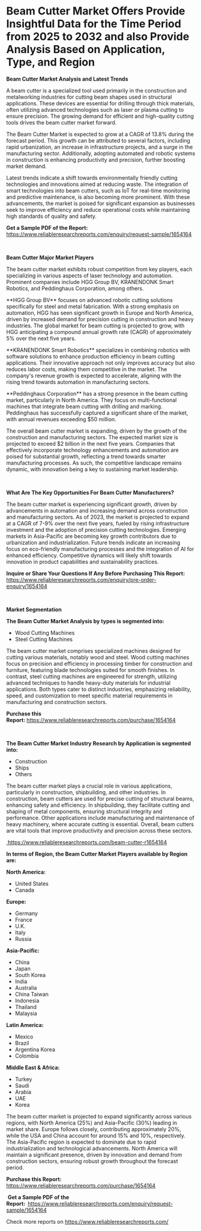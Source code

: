 <p><h1>Beam Cutter Market Offers Provide Insightful Data for the Time Period from 2025 to 2032 and also Provide Analysis Based on Application, Type, and Region</h1></p><p><strong>Beam Cutter Market Analysis and Latest Trends</strong></p>
<p><p>A beam cutter is a specialized tool used primarily in the construction and metalworking industries for cutting beam shapes used in structural applications. These devices are essential for drilling through thick materials, often utilizing advanced technologies such as laser or plasma cutting to ensure precision. The growing demand for efficient and high-quality cutting tools drives the beam cutter market forward.</p><p>The Beam Cutter Market is expected to grow at a CAGR of 13.8% during the forecast period. This growth can be attributed to several factors, including rapid urbanization, an increase in infrastructure projects, and a surge in the manufacturing sector. Additionally, adopting automated and robotic systems in construction is enhancing productivity and precision, further boosting market demand. </p><p>Latest trends indicate a shift towards environmentally friendly cutting technologies and innovations aimed at reducing waste. The integration of smart technologies into beam cutters, such as IoT for real-time monitoring and predictive maintenance, is also becoming more prominent. With these advancements, the market is poised for significant expansion as businesses seek to improve efficiency and reduce operational costs while maintaining high standards of quality and safety.</p></p>
<p><strong>Get a Sample PDF of the Report:&nbsp;</strong> <a href="https://www.reliableresearchreports.com/enquiry/request-sample/1654164?utm_campaign=2187&utm_medium=2&utm_source=Github&utm_content=ia&utm_term=22022025&utm_id=beam-cutter">https://www.reliableresearchreports.com/enquiry/request-sample/1654164</a></p>
<p>&nbsp;</p>
<p><strong>Beam Cutter Major Market Players</strong></p>
<p><p>The beam cutter market exhibits robust competition from key players, each specializing in various aspects of laser technology and automation. Prominent companies include HGG Group BV, KRANENDONK Smart Robotics, and Peddinghaus Corporation, among others.</p><p>**HGG Group BV** focuses on advanced robotic cutting solutions specifically for steel and metal fabrication. With a strong emphasis on automation, HGG has seen significant growth in Europe and North America, driven by increased demand for precision cutting in construction and heavy industries. The global market for beam cutting is projected to grow, with HGG anticipating a compound annual growth rate (CAGR) of approximately 5% over the next five years.</p><p>**KRANENDONK Smart Robotics** specializes in combining robotics with software solutions to enhance production efficiency in beam cutting applications. Their innovative approach not only improves accuracy but also reduces labor costs, making them competitive in the market. The company's revenue growth is expected to accelerate, aligning with the rising trend towards automation in manufacturing sectors.</p><p>**Peddinghaus Corporation** has a strong presence in the beam cutting market, particularly in North America. They focus on multi-functional machines that integrate beam cutting with drilling and marking. Peddinghaus has successfully captured a significant share of the market, with annual revenues exceeding $50 million.</p><p>The overall beam cutter market is expanding, driven by the growth of the construction and manufacturing sectors. The expected market size is projected to exceed $2 billion in the next five years. Companies that effectively incorporate technology enhancements and automation are poised for substantial growth, reflecting a trend towards smarter manufacturing processes. As such, the competitive landscape remains dynamic, with innovation being a key to sustaining market leadership.</p></p>
<p>&nbsp;</p>
<p><strong>What Are The Key Opportunities For Beam Cutter Manufacturers?</strong></p>
<p><p>The beam cutter market is experiencing significant growth, driven by advancements in automation and increasing demand across construction and manufacturing sectors. As of 2023, the market is projected to expand at a CAGR of 7-9% over the next five years, fueled by rising infrastructure investment and the adoption of precision cutting technologies. Emerging markets in Asia-Pacific are becoming key growth contributors due to urbanization and industrialization. Future trends indicate an increasing focus on eco-friendly manufacturing processes and the integration of AI for enhanced efficiency. Competitive dynamics will likely shift towards innovation in product capabilities and sustainability practices.</p></p>
<p><strong>Inquire or Share Your Questions If Any Before Purchasing This Report:</strong> <a href="https://www.reliableresearchreports.com/enquiry/pre-order-enquiry/1654164?utm_campaign=2187&utm_medium=2&utm_source=Github&utm_content=ia&utm_term=22022025&utm_id=beam-cutter">https://www.reliableresearchreports.com/enquiry/pre-order-enquiry/1654164</a></p>
<p>&nbsp;</p>
<p><strong>Market Segmentation</strong></p>
<p><strong>The Beam Cutter Market Analysis by types is segmented into:</strong></p>
<p><ul><li>Wood Cutting Machines</li><li>Steel Cutting Machines</li></ul></p>
<p><p>The beam cutter market comprises specialized machines designed for cutting various materials, notably wood and steel. Wood cutting machines focus on precision and efficiency in processing timber for construction and furniture, featuring blade technologies suited for smooth finishes. In contrast, steel cutting machines are engineered for strength, utilizing advanced techniques to handle heavy-duty materials for industrial applications. Both types cater to distinct industries, emphasizing reliability, speed, and customization to meet specific material requirements in manufacturing and construction sectors.</p></p>
<p><strong>Purchase this Report:&nbsp;</strong><a href="https://www.reliableresearchreports.com/purchase/1654164?utm_campaign=2187&utm_medium=2&utm_source=Github&utm_content=ia&utm_term=22022025&utm_id=beam-cutter">https://www.reliableresearchreports.com/purchase/1654164</a></p>
<p>&nbsp;</p>
<p><strong>The Beam Cutter Market Industry Research by Application is segmented into:</strong></p>
<p><ul><li>Construction</li><li>Ships</li><li>Others</li></ul></p>
<p><p>The beam cutter market plays a crucial role in various applications, particularly in construction, shipbuilding, and other industries. In construction, beam cutters are used for precise cutting of structural beams, enhancing safety and efficiency. In shipbuilding, they facilitate cutting and shaping of metal components, ensuring structural integrity and performance. Other applications include manufacturing and maintenance of heavy machinery, where accurate cutting is essential. Overall, beam cutters are vital tools that improve productivity and precision across these sectors.</p></p>
<p><a href="https://www.reliableresearchreports.com/beam-cutter-r1654164?utm_campaign=2187&utm_medium=2&utm_source=Github&utm_content=ia&utm_term=22022025&utm_id=beam-cutter">&nbsp;https://www.reliableresearchreports.com/beam-cutter-r1654164</a></p>
<p><strong>In terms of Region, the Beam Cutter Market Players available by Region are:</strong></p>
<p>
    <p> <strong> North America: </strong>
        <ul>
            <li>United States</li>
            <li>Canada</li>
        </ul>
        </p> 
    <p> <strong> Europe: </strong>
        <ul>
            <li>Germany</li>
            <li>France</li>
            <li>U.K.</li>
            <li>Italy</li>
            <li>Russia</li>
        </ul>
        </p> 
    <p> <strong> Asia-Pacific: </strong>
        <ul>
            <li>China</li>
            <li>Japan</li>
            <li>South Korea</li>
            <li>India</li>
            <li>Australia</li>
            <li>China Taiwan</li>
            <li>Indonesia</li>
            <li>Thailand</li>
            <li>Malaysia</li>
        </ul>
        </p> 
    <p> <strong> Latin America: </strong>
        <ul>
            <li>Mexico</li>
            <li>Brazil</li>
            <li>Argentina Korea</li>
            <li>Colombia</li>
        </ul>
        </p> 
    <p> <strong> Middle East & Africa: </strong>
        <ul>
            <li>Turkey</li>
            <li>Saudi</li>
            <li>Arabia</li>
            <li>UAE</li>
            <li>Korea</li>
        </ul>
    </p>
    </p>
<p><p>The beam cutter market is projected to expand significantly across various regions, with North America (25%) and Asia-Pacific (30%) leading in market share. Europe follows closely, contributing approximately 20%, while the USA and China account for around 15% and 10%, respectively. The Asia-Pacific region is expected to dominate due to rapid industrialization and technological advancements. North America will maintain a significant presence, driven by innovation and demand from construction sectors, ensuring robust growth throughout the forecast period.</p></p>
<p><strong>Purchase this Report: </strong><a href="https://www.reliableresearchreports.com/purchase/1654164?utm_campaign=2187&utm_medium=2&utm_source=Github&utm_content=ia&utm_term=22022025&utm_id=beam-cutter">https://www.reliableresearchreports.com/purchase/1654164</a></p>
<p>&nbsp;<strong>Get a Sample PDF of the Report:&nbsp;&nbsp;</strong><a href="https://www.reliableresearchreports.com/enquiry/request-sample/1654164?utm_campaign=2187&utm_medium=2&utm_source=Github&utm_content=ia&utm_term=22022025&utm_id=beam-cutter">https://www.reliableresearchreports.com/enquiry/request-sample/1654164</a></p>
<p><strong></strong></p>
<p>Check more reports on <a href="https://www.reliableresearchreports.com/?utm_campaign=2187&utm_medium=2&utm_source=Github&utm_content=ia&utm_term=22022025&utm_id=beam-cutter">https://www.reliableresearchreports.com/</a></p>